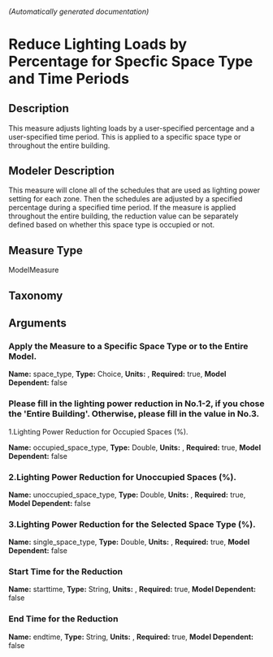 

###### (Automatically generated documentation)

# Reduce Lighting Loads by Percentage for Specfic Space Type and Time Periods

## Description
This measure adjusts lighting loads by a user-specified percentage and a user-specified time period. This is applied to a specific space type or throughout the entire building.

## Modeler Description
This measure will clone all of the schedules that are used as lighting power setting for each zone. Then the schedules are adjusted by a specified percentage during a specified time period. If the measure is applied throughout the entire building, the reduction value can be separately defined based on whether this space type is occupied or not.

## Measure Type
ModelMeasure

## Taxonomy


## Arguments


### Apply the Measure to a Specific Space Type or to the Entire Model.

**Name:** space_type,
**Type:** Choice,
**Units:** ,
**Required:** true,
**Model Dependent:** false

### Please fill in the lighting power reduction in No.1-2, if you chose the 'Entire Building'. Otherwise, please fill in the value in No.3.
 1.Lighting Power Reduction for Occupied Spaces (%).

**Name:** occupied_space_type,
**Type:** Double,
**Units:** ,
**Required:** true,
**Model Dependent:** false

### 2.Lighting Power Reduction for Unoccupied Spaces (%).

**Name:** unoccupied_space_type,
**Type:** Double,
**Units:** ,
**Required:** true,
**Model Dependent:** false

### 3.Lighting Power Reduction for the Selected Space Type (%).

**Name:** single_space_type,
**Type:** Double,
**Units:** ,
**Required:** true,
**Model Dependent:** false

### Start Time for the Reduction

**Name:** starttime,
**Type:** String,
**Units:** ,
**Required:** true,
**Model Dependent:** false

### End Time for the Reduction

**Name:** endtime,
**Type:** String,
**Units:** ,
**Required:** true,
**Model Dependent:** false




